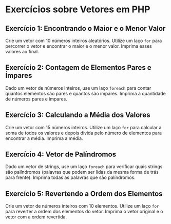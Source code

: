 
# Exercícios sobre Vetores em PHP

## Exercício 1: Encontrando o Maior e o Menor Valor
Crie um vetor com 10 números inteiros aleatórios. Utilize um laço `for` para percorrer o vetor e encontrar o maior e o menor valor. Imprima esses valores ao final.

## Exercício 2: Contagem de Elementos Pares e Ímpares
Dado um vetor de números inteiros, use um laço `foreach` para contar quantos elementos são pares e quantos são ímpares. Imprima a quantidade de números pares e ímpares.

## Exercício 3: Calculando a Média dos Valores
Crie um vetor com 15 números inteiros. Utilize um laço `for` para calcular a soma de todos os valores e depois divida pelo número de elementos para encontrar a média. Imprima a média.

## Exercício 4: Vetor de Palíndromos
Dado um vetor de strings, use um laço `foreach` para verificar quais strings são palíndromos (palavras que podem ser lidas da mesma forma de trás para frente). Imprima todas as palavras que são palíndromos.

## Exercício 5: Revertendo a Ordem dos Elementos
Crie um vetor de números inteiros com 10 elementos. Utilize um laço `for` para reverter a ordem dos elementos do vetor. Imprima o vetor original e o vetor com a ordem revertida.
